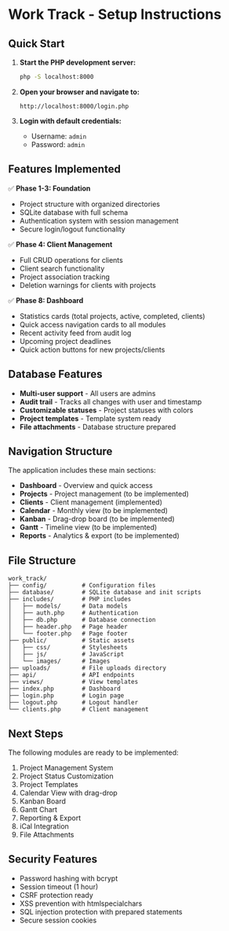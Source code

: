 # Work Track - Setup Instructions

## Quick Start

1. **Start the PHP development server:**
   ```bash
   php -S localhost:8000
   ```

2. **Open your browser and navigate to:**
   ```
   http://localhost:8000/login.php
   ```

3. **Login with default credentials:**
   - Username: `admin`
   - Password: `admin`

## Features Implemented

✅ **Phase 1-3: Foundation**
- Project structure with organized directories
- SQLite database with full schema
- Authentication system with session management
- Secure login/logout functionality

✅ **Phase 4: Client Management**
- Full CRUD operations for clients
- Client search functionality
- Project association tracking
- Deletion warnings for clients with projects

✅ **Phase 8: Dashboard**
- Statistics cards (total projects, active, completed, clients)
- Quick access navigation cards to all modules
- Recent activity feed from audit log
- Upcoming project deadlines
- Quick action buttons for new projects/clients

## Database Features

- **Multi-user support** - All users are admins
- **Audit trail** - Tracks all changes with user and timestamp
- **Customizable statuses** - Project statuses with colors
- **Project templates** - Template system ready
- **File attachments** - Database structure prepared

## Navigation Structure

The application includes these main sections:
- **Dashboard** - Overview and quick access
- **Projects** - Project management (to be implemented)
- **Clients** - Client management (implemented)
- **Calendar** - Monthly view (to be implemented)
- **Kanban** - Drag-drop board (to be implemented)
- **Gantt** - Timeline view (to be implemented)
- **Reports** - Analytics & export (to be implemented)

## File Structure

```
work_track/
├── config/          # Configuration files
├── database/        # SQLite database and init scripts
├── includes/        # PHP includes
│   ├── models/      # Data models
│   ├── auth.php     # Authentication
│   ├── db.php       # Database connection
│   ├── header.php   # Page header
│   └── footer.php   # Page footer
├── public/          # Static assets
│   ├── css/         # Stylesheets
│   ├── js/          # JavaScript
│   └── images/      # Images
├── uploads/         # File uploads directory
├── api/             # API endpoints
├── views/           # View templates
├── index.php        # Dashboard
├── login.php        # Login page
├── logout.php       # Logout handler
└── clients.php      # Client management

```

## Next Steps

The following modules are ready to be implemented:
1. Project Management System
2. Project Status Customization
3. Project Templates
4. Calendar View with drag-drop
5. Kanban Board
6. Gantt Chart
7. Reporting & Export
8. iCal Integration
9. File Attachments

## Security Features

- Password hashing with bcrypt
- Session timeout (1 hour)
- CSRF protection ready
- XSS prevention with htmlspecialchars
- SQL injection protection with prepared statements
- Secure session cookies